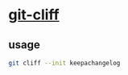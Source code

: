 # [git-cliff](https://github.com/orhun/git-cliff)

## usage

```sh
git cliff --init keepachangelog
```
